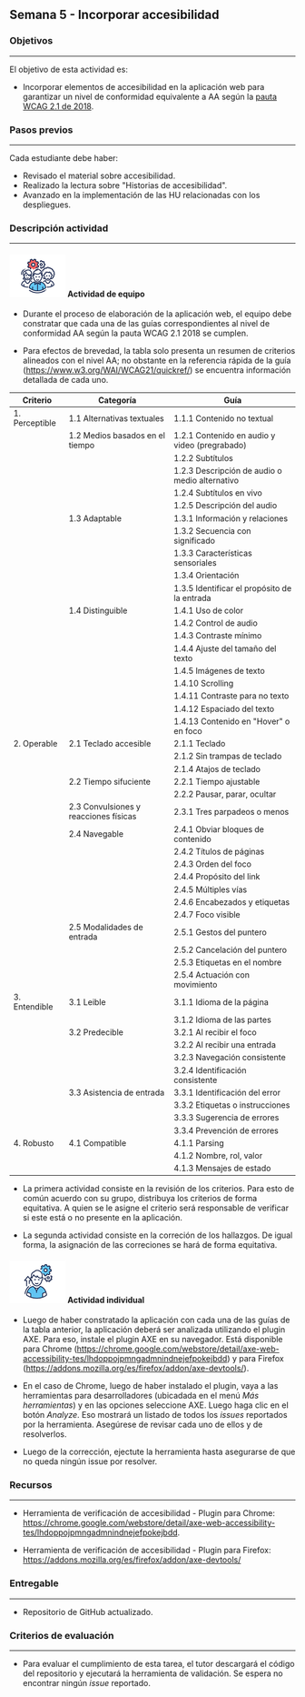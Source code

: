 ## Semana 5 - Incorporar accesibilidad

### Objetivos

---

El objetivo de esta actividad es:

- Incorporar elementos de accesibilidad en la aplicación web para garantizar un nivel de conformidad equivalente a AA según la [pauta WCAG 2.1 de 2018](https://www.w3.org/TR/WCAG21/).

### Pasos previos

---

Cada estudiante debe haber:

- Revisado el material sobre accesibilidad.
- Realizado la lectura sobre "Historias de accesibilidad".
- Avanzado en la implementación de las HU relacionadas con los despliegues.

### Descripción actividad

---

#### ![](./../../assets/images/grupo.png) Actividad de equipo

- Durante el proceso de elaboración de la aplicación web, el equipo debe constratar que cada una de las guías correspondientes al nivel de conformidad AA según la pauta WCAG 2.1 2018 se cumplen.

- Para efectos de brevedad, la tabla solo presenta un resumen de criterios alineados con el nivel AA; no obstante en la referencia rápida de la guía (https://www.w3.org/WAI/WCAG21/quickref/) se encuentra información detallada de cada uno.

| Criterio       | Categoría                             | Guía                                           |
| -------------- | ------------------------------------- | ---------------------------------------------- |
| 1. Perceptible | 1.1 Alternativas textuales            | 1.1.1 Contenido no textual                     |
|                | 1.2 Medios basados en el tiempo       | 1.2.1 Contenido en audio y video (pregrabado)  |
|                |                                       | 1.2.2 Subtítulos                               |
|                |                                       | 1.2.3 Descripción de audio o medio alternativo |
|                |                                       | 1.2.4 Subtítulos en vivo                       |
|                |                                       | 1.2.5 Descripción del audio                    |
|                | 1.3 Adaptable                         | 1.3.1 Información y relaciones                 |
|                |                                       | 1.3.2 Secuencia con significado                |
|                |                                       | 1.3.3 Características sensoriales              |
|                |                                       | 1.3.4 Orientación                              |
|                |                                       | 1.3.5 Identificar el propósito de la entrada   |
|                | 1.4 Distinguible                      | 1.4.1 Uso de color                             |
|                |                                       | 1.4.2 Control de audio                         |
|                |                                       | 1.4.3 Contraste mínimo                         |
|                |                                       | 1.4.4 Ajuste del tamaño del texto              |
|                |                                       | 1.4.5 Imágenes de texto                        |
|                |                                       | 1.4.10 Scrolling                               |
|                |                                       | 1.4.11 Contraste para no texto                 |
|                |                                       | 1.4.12 Espaciado del texto                     |
|                |                                       | 1.4.13 Contenido en "Hover" o en foco          |
| 2. Operable    | 2.1 Teclado accesible                 | 2.1.1 Teclado                                  |
|                |                                       | 2.1.2 Sin trampas de teclado                   |
|                |                                       | 2.1.4 Atajos de teclado                        |
|                | 2.2 Tiempo sifuciente                 | 2.2.1 Tiempo ajustable                         |
|                |                                       | 2.2.2 Pausar, parar, ocultar                   |
|                | 2.3 Convulsiones y reacciones físicas | 2.3.1 Tres parpadeos o menos                   |
|                | 2.4 Navegable                         | 2.4.1 Obviar bloques de contenido              |
|                |                                       | 2.4.2 Títulos de páginas                       |
|                |                                       | 2.4.3 Orden del foco                           |
|                |                                       | 2.4.4 Propósito del link                       |
|                |                                       | 2.4.5 Múltiples vías                           |
|                |                                       | 2.4.6 Encabezados y etiquetas                  |
|                |                                       | 2.4.7 Foco visible                             |
|                | 2.5 Modalidades de entrada            | 2.5.1 Gestos del puntero                       |
|                |                                       | 2.5.2 Cancelación del puntero                  |
|                |                                       | 2.5.3 Etiquetas en el nombre                   |
|                |                                       | 2.5.4 Actuación con movimiento                 |
| 3. Entendible  | 3.1 Leible                            | 3.1.1 Idioma de la página                      |
|                |                                       | 3.1.2 Idioma de las partes                     |
|                | 3.2 Predecible                        | 3.2.1 Al recibir el foco                       |
|                |                                       | 3.2.2 Al recibir una entrada                   |
|                |                                       | 3.2.3 Navegación consistente                   |
|                |                                       | 3.2.4 Identificación consistente               |
|                | 3.3 Asistencia de entrada             | 3.3.1 Identificación del error                 |
|                |                                       | 3.3.2 Etiquetas o instrucciones                |
|                |                                       | 3.3.3 Sugerencia de errores                    |
|                |                                       | 3.3.4 Prevención de errores                    |
| 4. Robusto     | 4.1 Compatible                        | 4.1.1 Parsing                                  |
|                |                                       | 4.1.2 Nombre, rol, valor                       |
|                |                                       | 4.1.3 Mensajes de estado                       |

- La primera actividad consiste en la revisión de los criterios. Para esto de común acuerdo con su grupo, distribuya los criterios de forma equitativa. A quien se le asigne el criterio será responsable de verificar si este está o no presente en la aplicación.

- La segunda actividad consiste en la correción de los hallazgos. De igual forma, la asignación de las correciones se hará de forma equitativa.

#### ![](./../../assets/images/individuo.png) Actividad individual

- Luego de haber constratado la aplicación con cada una de las guías de la tabla anterior, la aplicación deberá ser analizada utilizando el plugin AXE. Para eso, instale el plugin AXE en su navegador. Está disponible para Chrome (https://chrome.google.com/webstore/detail/axe-web-accessibility-tes/lhdoppojpmngadmnindnejefpokejbdd) y para Firefox (https://addons.mozilla.org/es/firefox/addon/axe-devtools/).

- En el caso de Chrome, luego de haber instalado el plugin, vaya a las herramientas para desarrolladores (ubicadada en el menú _Más herramientas_) y en las opciones seleccione AXE. Luego haga clic en el botón _Analyze_. Eso mostrará un listado de todos los _issues_ reportados por la herramienta. Asegúrese de revisar cada uno de ellos y de resolverlos.

- Luego de la corrección, ejectute la herramienta hasta asegurarse de que no queda ningún issue por resolver.

### Recursos

---

- Herramienta de verificación de accesibilidad - Plugin para Chrome: https://chrome.google.com/webstore/detail/axe-web-accessibility-tes/lhdoppojpmngadmnindnejefpokejbdd.

- Herramienta de verificación de accesibilidad - Plugin para Firefox: https://addons.mozilla.org/es/firefox/addon/axe-devtools/

### Entregable

---

- Repositorio de GitHub actualizado.

### Criterios de evaluación

---

- Para evaluar el cumplimiento de esta tarea, el tutor descargará el código del repositorio y ejecutará la herramienta de validación. Se espera no encontrar ningún _issue_ reportado.
